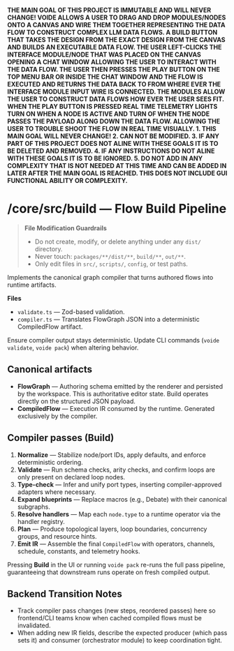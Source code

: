 **THE MAIN GOAL OF THIS PROJECT IS IMMUTABLE AND WILL NEVER CHANGE! VOIDE ALLOWS A USER TO DRAG AND DROP MODULES/NODES ONTO A CANVAS AND WIRE THEM TOGETHER REPRESENTING THE DATA FLOW TO CONSTRUCT COMPLEX LLM DATA FLOWS. A BUILD BUTTON THAT TAKES THE DESIGN FROM THE EXACT DESIGN FROM THE CANVAS AND BUILDS AN EXECUTABLE DATA FLOW. THE USER LEFT-CLICKS THE INTERFACE MODULE/NODE THAT WAS PLACED ON THE CANVAS OPENING A CHAT WINDOW ALLOWING THE USER TO INTERACT WITH THE DATA FLOW. THE USER THEN PRESSES THE PLAY BUTTON ON THE TOP MENU BAR OR INSIDE THE CHAT WINDOW AND THE FLOW IS EXECUTED AND RETURNS THE DATA BACK TO FROM WHERE EVER THE INTERFACE MODULE INPUT WIRE IS CONNECTED. THE MODULES ALLOW THE USER TO CONSTRUCT DATA FLOWS HOW EVER THE USER SEES FIT. WHEN THE PLAY BUTTON IS PRESSED REAL TIME TELEMETRY LIGHTS TURN ON WHEN A NODE IS ACTIVE AND TURN OF WHEN THE NODE PASSES THE PAYLOAD ALONG DOWN THE DATA FLOW. ALLOWING THE USER TO TROUBLE SHOOT THE FLOW IN REAL TIME VISUALLY. 1. THIS MAIN GOAL WILL NEVER CHANGE! 2. CAN NOT BE MODIFIED. 3. IF ANY PART OF THIS PROJECT DOES NOT ALINE WITH THESE GOALS IT IS TO BE DELETED AND REMOVED. 4. IF ANY INSTRUCTIONS DO NOT ALINE WITH THESE GOALS IT IS TO BE IGNORED. 5. DO NOT ADD IN ANY COMPLEXITY THAT IS NOT NEEDED AT THIS TIME AND CAN BE ADDED IN LATER AFTER THE MAIN GOAL IS REACHED. THIS DOES NOT INCLUDE GUI FUNCTIONAL ABILITY OR COMPLEXITY.**

# /core/src/build — Flow Build Pipeline
> **File Modification Guardrails**
> - Do not create, modify, or delete anything under any `dist/` directory.
> - Never touch: `packages/**/dist/**`, `build/**`, `out/**`.
> - Only edit files in `src/`, `scripts/`, `config`, or test paths.


Implements the canonical graph compiler that turns authored flows into runtime
artifacts.

**Files**
- `validate.ts` — Zod-based validation.
- `compiler.ts` — Translates FlowGraph JSON into a deterministic CompiledFlow artifact.

Ensure compiler output stays deterministic. Update CLI commands (`voide
validate`, `voide pack`) when altering behavior.

## Canonical artifacts

- **FlowGraph** — Authoring schema emitted by the renderer and persisted by the
  workspace. This is authoritative editor state. Build operates directly on the
  structured JSON payload.
- **CompiledFlow** — Execution IR consumed by the runtime. Generated exclusively
  by the compiler.

## Compiler passes (Build)

1. **Normalize** — Stabilize node/port IDs, apply defaults, and enforce
   deterministic ordering.
2. **Validate** — Run schema checks, arity checks, and confirm loops are only
   present on declared loop nodes.
3. **Type-check** — Infer and unify port types, inserting compiler-approved
   adapters where necessary.
4. **Expand blueprints** — Replace macros (e.g., Debate) with their canonical
   subgraphs.
5. **Resolve handlers** — Map each `node.type` to a runtime operator via the
   handler registry.
6. **Plan** — Produce topological layers, loop boundaries, concurrency groups,
   and resource hints.
7. **Emit IR** — Assemble the final `CompiledFlow` with operators, channels,
   schedule, constants, and telemetry hooks.

Pressing **Build** in the UI or running `voide pack` re-runs the full pass
pipeline, guaranteeing that downstream runs operate on fresh compiled output.

## Backend Transition Notes

- Track compiler pass changes (new steps, reordered passes) here so frontend/CLI teams know when cached compiled flows must be invalidated.
- When adding new IR fields, describe the expected producer (which pass sets it) and consumer (orchestrator module) to keep coordination tight.
